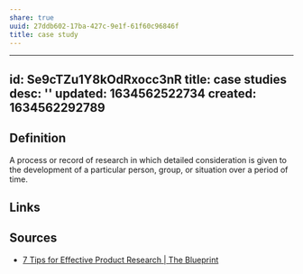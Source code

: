 ```yaml
---
share: true
uuid: 27ddb602-17ba-427c-9e1f-61f60c96846f
title: case study
---
```

---
id: Se9cTZu1Y8kOdRxocc3nR
title: case studies
desc: ''
updated: 1634562522734
created: 1634562292789
---

## Definition

A process or record of research in which detailed consideration is given to the development of a particular person, group, or situation over a period of time.

## Links

## Sources

* [7 Tips for Effective Product Research | The Blueprint](https://www.fool.com/the-blueprint/product-research/)